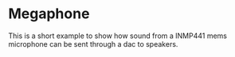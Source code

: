 # Megaphone

This is a short example to show how sound from a INMP441 mems microphone can be sent through a dac to speakers.